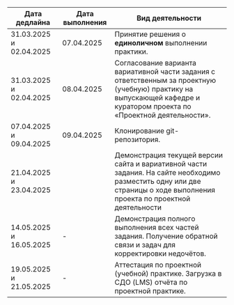 | Дата дедлайна | Дата выполнения | Вид деятельности |
|-|-|-|
|31.03.2025 и 02.04.2025|07.04.2025|Принятие решения о **единоличном** выполнении практики.|
|31.03.2025 и 02.04.2025|08.04.2025|Согласование варианта вариативной части задания с ответственным за проектную (учебную) практику на выпускающей кафедре и куратором проекта по «Проектной деятельности».|
|07.04.2025 и 09.04.2025|09.04.2025|Клонирование git-репозитория.|
|21.04.2025 и 23.04.2025||Демонстрация текущей версии сайта и вариативной части задания. На сайте необходимо разместить одну или две страницы о ходе выполнения проекта по проектной деятельности|
|14.05.2025 и 16.05.2025|-|Демонстрация полного выполнения всех частей задания. Получение обратной связи и задач для корректировки недочётов.|
|19.05.2025 и 21.05.2025|-|Аттестация по проектной (учебной) практике. Загрузка в СДО (LMS) отчёта по проектной практике.|
